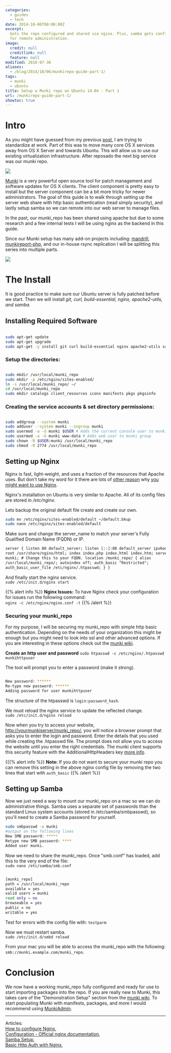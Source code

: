 ```yaml
---
categories:
  - guides
  - tech
date: 2014-10-06T00:00:00Z
excerpt:
  Gets the repo configured and shared via nginx. Plus, samba gets configured
  for remote administration.
image:
  credit: null
  creditlink: null
  feature: null
modified: 2016-07-30
aliases:
  - /blog/2014/10/06/munkirepo-guide-part-1/
tags:
  - munki
  - ubuntu
title: Setup a Munki repo on Ubuntu 14.04 - Part 1
url: /munkirepo-guide-part-1/
showtoc: true
---
```


# Intro

As you might have guessed from my previous [post](/blog/2014/10/02/reposado-guide/), I am trying to standardize at work. Part of this was to move many core OS X services away from OS X Server and towards Ubuntu. This will allow us to use our existing virtualization infrastructure. After reposado the next big service was our munki repo.

![](/images/2014-10-06/munki.jpg)

[Munki](http://github.com/munki/munki) is a very powerful open source tool for patch management and software updates for OS X clients. The client component is pretty easy to install but the server component can be a bit more tricky for newer administrators. The goal of this guide is to walk through setting up the server web share with http basic authentication (read simply security), and lastly setup samba so we can remote into our web server to manage files.

In the past, our munki_repo has been shared using apache but due to some research and a few internal tests I will be using nginx as the backend in this guide.

Since our Munki setup has many add-on projects including: [mandrill](https://github.com/wollardj/Mandrill), [munkireport-php](https://github.com/munkireport/munkireport-php/), and our in-house rsync replication I will be splitting this series into multiple parts.

![](/images/2014-10-06/managed_software_center.png)

# The Install

It is good practice to make sure our Ubuntu server is fully patched before we start. Then we will install _git, curl, build-essential, nginx, apache2-utils, and samba_.

## Installing Required Software

```bash

sudo apt-get update
sudo apt-get upgrade
sudo apt-get -y install git curl build-essential nginx apache2-utils samba

```

### Setup the directories:

```bash

sudo mkdir /usr/local/munki_repo
sudo mkdir -p /etc/nginx/sites-enabled/
ln -s /usr/local/munki_repo/ ~/
cd /usr/local/munki_repo
sudo mkdir catalogs client_resources icons manifests pkgs pkgsinfo

```

### Creating the service accounts & set directory permissions:

```bash

sudo addgroup --system munki
sudo adduser --system munki --ingroup munki
sudo usermod -a -G munki $USER # Adds the current console user to munki group
sudo usermod -a -G munki www-data # Adds web user to munki group
sudo chown -R $USER:munki /usr/local/munki_repo
sudo chmod -R 2774 /usr/local/munki_repo

```

## Setting up Nginx

Nginx is fast, light-weight, and uses a fraction of the resources that Apache uses. But don't take my word for it there are lots of [other reason](http://arstechnica.com/business/2011/11/a-faster-web-server-ripping-out-apache-for-nginx/) why [you might want to use Nginx](http://wiki.nginx.org/WhyUseIt).

Nginx's installation on Ubuntu is very similar to Apache. All of its config files are stored in _/etc/nginx_.

Lets backup the original default file create and create our own.

```bash
sudo mv /etc/nginx/sites-enabled/default ~/default.bkup
sudo nano /etc/nginx/sites-enabled/default
```

Make sure and change the server_name to match your server's Fully Qualified Domain Name (FQDN) or IP.

```html
server { listen 80 default_server; listen [::]:80 default_server ipv6only=on;
root /usr/share/nginx/html; index index.php index.html index.htm; server_name
munki; # Change this to your FQDN. location /munki_repo/ { alias
/usr/local/munki_repo/; autoindex off; auth_basic "Restricted";
auth_basic_user_file /etc/nginx/.htpasswd; } }
```

And finally start the nginx service.  
`sudo /etc/init.d/nginx start`

{{% alert info %}}
**Nginx Issues:** To have Nginx check your configuration for issues run the following command: <br> <code>nginx -c /etc/nginx/nginx.conf -t</code>
{{% /alert %}}

### Securing your munki_repo

For my purpose, I will be securing my munki_repo with simple http basic authentication. Depending on the needs of your organization this might be enough but you might need to look into ssl and other advanced options. If you are interesting in these options check out the [munki wiki](https://github.com/munki/munki/wiki).

**Create an http user and password**
`sudo htpasswd -c /etc/nginx/.htpasswd munkihttpuser`

The tool will prompt you to enter a password (make it strong).

```bash

New password: ******
Re-type new password: ******
Adding password for user munkihttpuser

```

The structure of the htpasswd is `login:password_hash`.

We must reload the nginx service to update the reflected change.  
`sudo /etc/init.d/nginx reload`

Now when you try to access your website, [http://yourmunkiserver/munki_repo/](), you will notice a browser prompt that asks you to enter the login and password. Enter the details that you used while creating the .htpasswd file. The prompt does not allow you to access the website until you enter the right credentials. The munki client supports this security feature with the AdditionalHttpHeaders key [more info](https://github.com/munki/munki/wiki/Using-Basic-Authentication#configuring-the-clients-to-use-a-password).

{{{% alert info %}}
**Note:** If you do not want to secure your munki repo you can remove this setting in the above nginx config file by removing the two lines that start with <code>auth_basic</code>
{{% /alert %}}

## Setting up Samba

Now we just need a way to mount our munki_repo on a mac so we can do administrative things. Samba uses a separate set of passwords than the standard Linux system accounts (stored in /etc/samba/smbpasswd), so you'll need to create a Samba password for yourself.

```bash
sudo smbpasswd -a munki
#output on the following lines
New SMB password: *****
Retype new SMB password: ****
Added user munki.
```

Now we need to share the munki_repo. Once "smb.conf" has loaded, add this to the very end of the file:  
`sudo nano /etc/samba/smb.conf`

```bash

[munki_repo]
path = /usr/local/munki_repo
available = yes
valid users = munki
read only = no
browseable = yes
public = no
writable = yes
```

Test for errors with the config file with: `testparm`

Now we must restart samba.  
`sudo /etc/init.d/smbd reload`

From your mac you will be able to access the munki_repo with the following: `smb://munki.example.com/munki_repo`.

# Conclusion

We now have a working munki_repo fully configured and ready for use to start importing packages into the repo. If you are really new to Munki, this takes care of the "Demonstration Setup" section from the [munki wiki](https://github.com/munki/munki/wiki). To start populating Munki with manifests, packages, and more I would recommend using [MunkiAdmin](https://github.com/hjuutilainen/munkiadmin).

---

Articles:  
[How to configure Nginx](https://www.digitalocean.com/community/tutorials/how-to-configure-the-nginx-web-server-on-a-virtual-private-server),  
[Configuration - Official nginx documentation](http://wiki.nginx.org/Configuration),  
[Samba Setup](<https://help.ubuntu.com/community/How%20to%20Create%20a%20Network%20Share%20Via%20Samba%20Via%20CLI%20(Command-line%20interface/Linux%20Terminal)%20-%20Uncomplicated,%20Simple%20and%20Brief%20Way!>),  
[Basic Http Auth with Nginx](https://www.digitalocean.com/community/tutorials/how-to-set-up-http-authentication-with-nginx-on-ubuntu-12-10),
